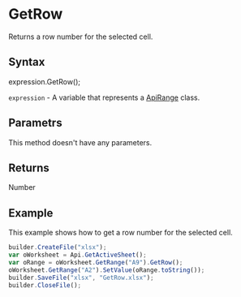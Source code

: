 # GetRow

Returns a row number for the selected cell.

## Syntax

expression.GetRow();

`expression` - A variable that represents a [ApiRange](../ApiRange.md) class.

## Parametrs

This method doesn't have any parameters.

## Returns

Number

## Example

This example shows how to get a row number for the selected cell.

```javascript
builder.CreateFile("xlsx");
var oWorksheet = Api.GetActiveSheet();
var oRange = oWorksheet.GetRange("A9").GetRow();
oWorksheet.GetRange("A2").SetValue(oRange.toString());
builder.SaveFile("xlsx", "GetRow.xlsx");
builder.CloseFile();
```